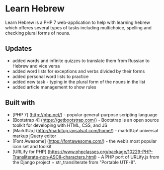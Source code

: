 # Learn Hebrew
Learn Hebrew is a PHP 7 web-application to help with learning hebrew which offeres several types of tasks including multichoice, spelling and checking plural forms of nouns.

## Updates
* added words and infinite quizzes to translate them from Russian to Hebrew and vice versa
* added word lists for exceptions and verbs divided by their forms
* added personal word lists to practice
* added new task - typing in the plural form of the nouns in the list
* added article management to show rules
## Built with
* [PHP 7] (http://php.net/) - popular general-purpose scripting language
* [Bootstrap 4] (https://getbootstrap.com/) - Bootstrap is an open source toolkit for developing with HTML, CSS, and JS
* [MarkItUp] (http://markitup.jaysalvat.com/home/) - markItUp! universal markup jQuery editor
* [Font Awesome] (https://fontawesome.com/) - the web’s most popular icon set and toolkit
* [URLify for PHP] (https://www.phpclasses.org/package/10229-PHP-Transliterate-non-ASCII-characters.html) - A PHP port of URLify.js from the Django project + str_transliterate from "Portable UTF-8".
